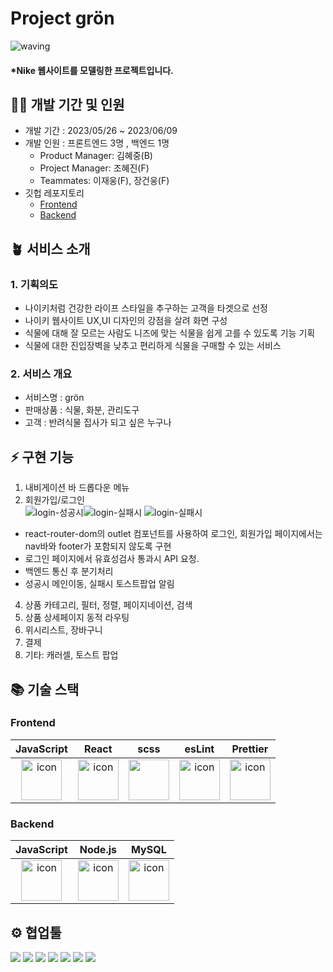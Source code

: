 # Project grön

![waving](https://capsule-render.vercel.app/api?type=waving&height=200&fontAlignY=40&text=grön&color=gradient)

#### \*Nike 웹사이트를 모델링한 프로젝트입니다.

## 🧚‍♂️ 개발 기간 및 인원

- 개발 기간 : 2023/05/26 ~ 2023/06/09
- 개발 인원 : 프론트엔드 3명 , 백엔드 1명
  - Product Manager: 김혜중(B)
  - Project Manager: 조혜진(F)
  - Teammates: 이재웅(F), 장건웅(F)
- 깃헙 레포지토리
  - [Frontend](https://github.com/wecode-bootcamp-korea/46-1st-BestFriend-frontend)
  - [Backend](https://github.com/wecode-bootcamp-korea/46-1st-BestFriend-backend)

## 🪴 서비스 소개

### 1. 기획의도

- 나이키처럼 건강한 라이프 스타일을 추구하는 고객을 타겟으로 선정
- 나이키 웹사이트 UX,UI 디자인의 강점을 살려 화면 구성
- 식물에 대해 잘 모르는 사람도 니즈에 맞는 식물을 쉽게 고를 수 있도록 기능 기획
- 식물에 대한 진입장벽을 낮추고 편리하게 식물을 구매할 수 있는 서비스

### 2. 서비스 개요

- 서비스명 : grön
- 판매상품 : 식물, 화분, 관리도구
- 고객 : 반려식물 집사가 되고 싶은 누구나

## ⚡️ 구현 기능

1. 내비게이션 바 드롭다운 메뉴
2. 회원가입/로그인 <br/>
![login-성공시](https://github.com/woong3e/46-1st-BestFriend-frontend/assets/86347667/e9178ee7-be40-4e6a-b318-097d21042453)![login-실패시](https://github.com/woong3e/46-1st-BestFriend-frontend/assets/86347667/aa8d6f7f-acf5-43a6-8f2e-9b4b15bd3d98)
![login-실패시](https://github.com/woong3e/46-1st-BestFriend-frontend/assets/86347667/865fb416-16ba-49bc-a5c8-83803a7bac7a)

- react-router-dom의 outlet 컴포넌트를 사용하여 로그인, 회원가입 페이지에서는 nav바와 footer가 포함되지 않도록 구현
- 로그인 페이지에서 유효성검사 통과시 API 요청.
- 백엔드 통신 후 분기처리
- 성공시 메인이동, 실패시 토스트팝업 알림


4. 상품 카테고리, 필터, 정렬, 페이지네이션, 검색
5. 상품 상세페이지 동적 라우팅
6. 위시리스트, 장바구니
7. 결제
8. 기타: 캐러셀, 토스트 팝업

## 📚 기술 스택

### Frontend

|                                             JavaScript                                             |                                                 React                                                 |                                              scss                                               |                                                 esLint                                                 |                                                 Prettier                                                 |
| :------------------------------------------------------------------------------------------------: | :---------------------------------------------------------------------------------------------------: | :---------------------------------------------------------------------------------------------: | :----------------------------------------------------------------------------------------------------: | :------------------------------------------------------------------------------------------------------: |
| <img src="https://techstack-generator.vercel.app/js-icon.svg" alt="icon" width="65" height="65" /> | <img src="https://techstack-generator.vercel.app/react-icon.svg" alt="icon" width="65" height="65" /> | <img src="https://techstack-generator.vercel.app/sass-icon.svg" width="65" height="65" /></div> | <img src="https://techstack-generator.vercel.app/eslint-icon.svg" alt="icon" width="65" height="65" /> | <img src="https://techstack-generator.vercel.app/prettier-icon.svg" alt="icon" width="65" height="65" /> |

### Backend

|                                             JavaScript                                             |                                                Node.js                                                |                                                    MySQL                                                     |
| :------------------------------------------------------------------------------------------------: | :---------------------------------------------------------------------------------------------------: | :----------------------------------------------------------------------------------------------------------: |
| <img src="https://techstack-generator.vercel.app/js-icon.svg" alt="icon" width="65" height="65" /> | <img src="https://techstack-generator.vercel.app/nginx-icon.svg" alt="icon" width="65" height="65" /> | <img src="https://techstack-generator.vercel.app/mysql-icon.svg" alt="icon" width="65" height="65" /> </div> |

## ⚙️ 협업툴

<div>
<img src="https://img.shields.io/badge/Git-F05032?style=flat&logo=Git&logoColor=white"/>
<img src="https://img.shields.io/badge/GitHub-181717?style=flat&logo=GitHub&logoColor=white"/>
<img src="https://img.shields.io/badge/Slack-4A154B?style=flat&logo=Slack&logoColor=white"/>
<img src="https://img.shields.io/badge/Trello-0052CC?style=flat&logo=Trello&logoColor=white"/>
<img src="https://img.shields.io/badge/Notion-000000?style=flat&logo=Notion&logoColor=white"/>
<img src="https://img.shields.io/badge/Figma-F24E1E?style=flat&logo=Figma&logoColor=white"/>
<img src="https://img.shields.io/badge/VSCode-007ACC?style=flat&logo=Visual Studio Code&logoColor=white"/>
</div>
